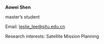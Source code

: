 **Aowei Shen**

master’s student

Email: leslie_lee@sjtu.edu.cn

Research interests: Satellite Mission Planning
